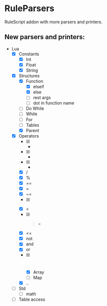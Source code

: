 # RuleParsers

RuleScript addon with more parsers and printers.

## New parsers and printers:
- Lua
	- [x] Constants
		- [x] Int
		- [x] Float
		- [x] String
	- [x] Structures
		- [x] Function
			- [x] elseif
			- [x] else
			- [ ] rest args
			- [ ] dot in function name
		- [ ] Do While
		- [ ] While
		- [ ] For
		- [ ] Tables
		- [x] Parent
	- [x] Operators
		- [x] +
		- [x] -
		- [x] *
		- [x] /
		- [x] %
		- [x] ==
		- [x] =
		- [x] ~=
		- [x] >
		- [x] <
		- [x] >=
		- [x] <=
		- [x] not
		- [x] and
		- [x] or
		- [x] #
			- [x] Array
			- [ ] Map 
		- [x] ..
	- [ ] Std
		- [ ] math
	- [ ] Table access